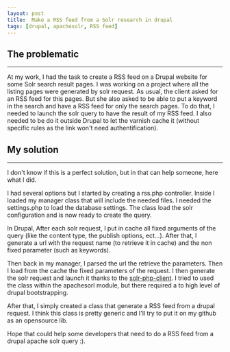 ```yaml
---
layout: post
title:  Make a RSS feed from a Solr research in drupal
tags: [drupal, apachesolr, RSS feed]
---
```


The problematic
----
----
At my work, I had the task to create a RSS feed on a Drupal website for some Solr search result pages.
I was working on a project where all the listing pages were generated by solr request. As usual, the client asked for an RSS feed for this pages. But she also asked to be able to put a keyword in the search and have a RSS feed for only the search pages.
To do that, I needed to launch the solr query to have the result of my RSS feed.
I also needed to be do it outside Drupal to let the varnish cache it (without specific rules as the link won't need authentification).

My solution
----
----
I don't know if this is a perfect solution, but in that can help someone, here what I did.

I had several options but I started by creating a rss.php controller.
Inside I loaded my manager class that will include the needed files.
I needed the settings.php to load the database settings. The class load the solr configuration and is now ready to create the query.

In Drupal, After each solr request, I put in cache all fixed arguments of the query (like the content type, the publish options, ect…).
After that, I generate a url with the request name (to retrieve it in cache) and the non fixed parameter (such as keywords).

Then back in my manager, I parsed the url the retrieve the parameters. Then I load from the cache the fixed parameters of the request.
I then generate the solr request and launch it thanks to the [solr-php-client](https://code.google.com/p/solr-php-client/).
I tried to used the class within the apachesorl module, but there required a to high level of drupal bootstrapping.

After that, I simply created a class that generate a RSS feed from a drupal request. I think this class is pretty generic and I'll try to put it on my github as an opensource lib.

Hope that could help some developers that need to do a RSS feed from a drupal apache solr query :).
